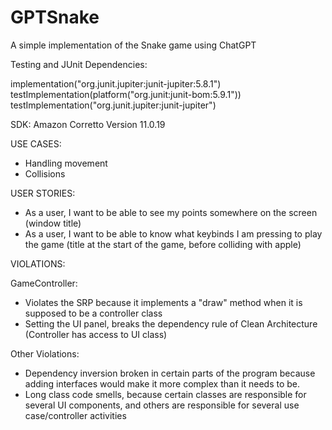 # GPTSnake
A simple implementation of the Snake game using ChatGPT

Testing and JUnit Dependencies:

implementation("org.junit.jupiter:junit-jupiter:5.8.1") 
testImplementation(platform("org.junit:junit-bom:5.9.1"))
testImplementation("org.junit.jupiter:junit-jupiter")

SDK: Amazon Corretto Version 11.0.19


USE CASES:
- Handling movement
- Collisions

USER STORIES:
- As a user, I want to be able to see my points somewhere on the screen (window title)
- As a user, I want to be able to know what keybinds I am pressing to play the game (title at the start of the game, before colliding with apple)

VIOLATIONS:

GameController:
- Violates the SRP because it implements a "draw" method when it is supposed to be a controller class
- Setting the UI panel, breaks the dependency rule of Clean Architecture (Controller has access to UI class)

Other Violations:
- Dependency inversion broken in certain parts of the program because adding interfaces would make it more complex than it needs to be.
- Long class code smells, because certain classes are responsible for several UI components, and others are responsible for several use case/controller activities
